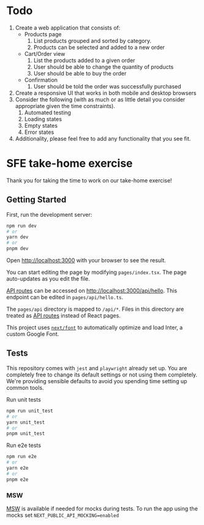# Todo

1. Create a web application that consists of:
    - Products page
        1. List products grouped and sorted by category.
        2. Products can be selected and added to a new order
    - Cart/Order view
        1. List the products added to a given order
        2. User should be able to change the quantity of products
        3. User should be able to buy the order
    - Confirmation
        1. User should be told the order was successfully purchased
2. Create a responsive UI that works in both mobile and desktop browsers
3. Consider the following (with as much or as little detail you consider appropriate given the time constraints).
    1. Automated testing
    2. Loading states
    3. Empty states
    4. Error states
4. Additionality, please feel free to add any functionality that you see fit.

# SFE take-home exercise

Thank you for taking the time to work on our take-home exercise!

## Getting Started

First, run the development server:

```bash
npm run dev
# or
yarn dev
# or
pnpm dev
```

Open [http://localhost:3000](http://localhost:3000) with your browser to see the result.

You can start editing the page by modifying `pages/index.tsx`. The page auto-updates as you edit the file.

[API routes](https://nextjs.org/docs/api-routes/introduction) can be accessed on [http://localhost:3000/api/hello](http://localhost:3000/api/hello). This endpoint can be edited in `pages/api/hello.ts`.

The `pages/api` directory is mapped to `/api/*`. Files in this directory are treated as [API routes](https://nextjs.org/docs/api-routes/introduction) instead of React pages.

This project uses [`next/font`](https://nextjs.org/docs/basic-features/font-optimization) to automatically optimize and load Inter, a custom Google Font.

## Tests

This repository comes with `jest` and `playwright` already set up. You are completely free to change its default settings or not using them completely. We're providing sensible defaults to avoid you spending time setting up common tools.

Run unit tests

```bash
npm run unit_test
# or
yarn unit_test
# or
pnpm unit_test
```

Run e2e tests

```bash
npm run e2e
# or
yarn e2e
# or
pnpm e2e
```

### MSW

[MSW](https://mswjs.io/) is available if needed for mocks during tests. To run the app using the mocks set `NEXT_PUBLIC_API_MOCKING=enabled`
